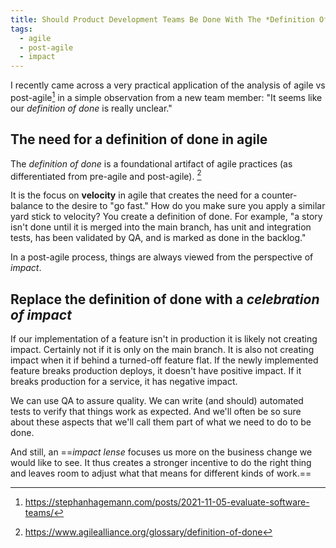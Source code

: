 ```yaml
---
title: Should Product Development Teams Be Done With The *Definition Of Done*?
tags:
  - agile
  - post-agile
  - impact
---
```


I recently came across a very practical application of the analysis of agile vs post-agile[^1] in a simple observation from a new team member: "It seems like our *definition of done* is really unclear."

<!--more-->

## The need for a definition of done in agile

The *definition of done* is a foundational artifact of agile practices (as differentiated from pre-agile and post-agile). [^2]

It is the focus on **velocity** in agile that creates the need for a counter-balance to the desire to "go fast." How do you make sure you apply a similar yard stick to velocity? You create a definition of done. For example, "a story isn't done until it is merged into the main branch, has unit and integration tests, has been validated by QA, and is marked as done in the backlog."

In a post-agile process, things are always viewed from the perspective of *impact*.

## Replace the definition of done with a *celebration of impact*

If our implementation of a feature isn't in production it is likely not creating impact. Certainly not if it is only on the main branch. It is also not creating impact when it if behind a turned-off feature flat. If the newly implemented feature breaks production deploys, it doesn't have positive impact. If it breaks production for a service, it has negative impact.

We can use QA to assure quality. We can write (and should) automated tests to verify that things work as expected. And we'll often be so sure about these aspects that we'll call them part of what we need to do to be done.

And still, an ==*impact lense* focuses us more on the business change we would like to see. It thus creates a stronger incentive to do the right thing and leaves room to adjust what that means for different kinds of work.==

[^1]: https://stephanhagemann.com/posts/2021-11-05-evaluate-software-teams/
[^2]: https://www.agilealliance.org/glossary/definition-of-done
